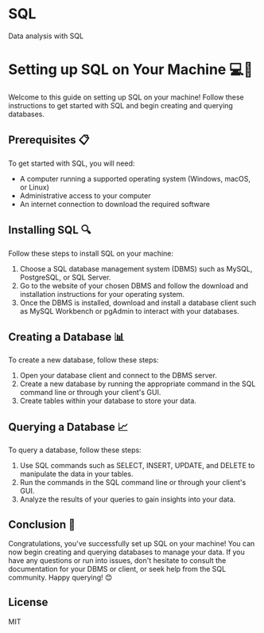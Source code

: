 # SQL
Data analysis with SQL

# Setting up SQL on Your Machine 💻🔧

Welcome to this guide on setting up SQL on your machine! Follow these instructions to get started with SQL and begin creating and querying databases.

## Prerequisites 📋

To get started with SQL, you will need:

- A computer running a supported operating system (Windows, macOS, or Linux)
- Administrative access to your computer
- An internet connection to download the required software

## Installing SQL 🔍

Follow these steps to install SQL on your machine:

1. Choose a SQL database management system (DBMS) such as MySQL, PostgreSQL, or SQL Server. 
2. Go to the website of your chosen DBMS and follow the download and installation instructions for your operating system. 
3. Once the DBMS is installed, download and install a database client such as MySQL Workbench or pgAdmin to interact with your databases.

## Creating a Database 📊

To create a new database, follow these steps:

1. Open your database client and connect to the DBMS server.
2. Create a new database by running the appropriate command in the SQL command line or through your client's GUI.
3. Create tables within your database to store your data.

## Querying a Database 📈

To query a database, follow these steps:

1. Use SQL commands such as SELECT, INSERT, UPDATE, and DELETE to manipulate the data in your tables.
2. Run the commands in the SQL command line or through your client's GUI.
3. Analyze the results of your queries to gain insights into your data.

## Conclusion 🎉

Congratulations, you've successfully set up SQL on your machine! You can now begin creating and querying databases to manage your data. If you have any questions or run into issues, don't hesitate to consult the documentation for your DBMS or client, or seek help from the SQL community. Happy querying! 😊

## License
MIT
